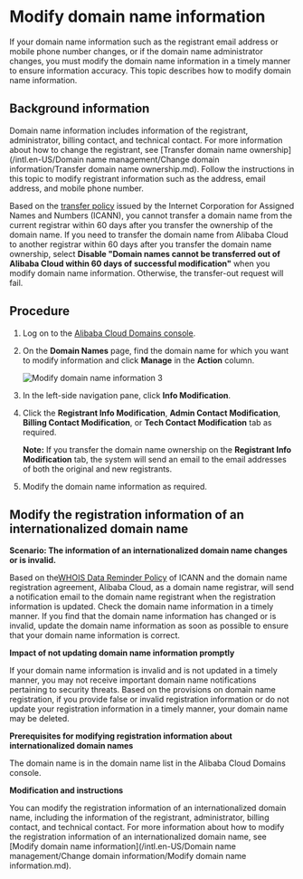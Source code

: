 # Modify domain name information

If your domain name information such as the registrant email address or mobile phone number changes, or if the domain name administrator changes, you must modify the domain name information in a timely manner to ensure information accuracy. This topic describes how to modify domain name information.

## Background information

Domain name information includes information of the registrant, administrator, billing contact, and technical contact. For more information about how to change the registrant, see [Transfer domain name ownership](/intl.en-US/Domain name management/Change domain information/Transfer domain name ownership.md). Follow the instructions in this topic to modify registrant information such as the address, email address, and mobile phone number.

Based on the [transfer policy](https://www.icann.org/resources/pages/transfer-policy-2016-06-01-en) issued by the Internet Corporation for Assigned Names and Numbers \(ICANN\), you cannot transfer a domain name from the current registrar within 60 days after you transfer the ownership of the domain name. If you need to transfer the domain name from Alibaba Cloud to another registrar within 60 days after you transfer the domain name ownership, select **Disable "Domain names cannot be transferred out of Alibaba Cloud within 60 days of successful modification"** when you modify domain name information. Otherwise, the transfer-out request will fail.

## Procedure

1.  Log on to the [Alibaba Cloud Domains console](https://dc.console.aliyun.com/?spm=a2c1d.8251217.1002.19.7e29eef5kAnBeP#/domain/list).

2.  On the **Domain Names** page, find the domain name for which you want to modify information and click **Manage** in the **Action** column.

    ![Modify domain name information 3](https://static-aliyun-doc.oss-cn-hangzhou.aliyuncs.com/assets/img/en-US/2525919951/p76671.png)

3.  In the left-side navigation pane, click **Info Modification**.

4.  Click the **Registrant Info Modification**, **Admin Contact Modification**, **Billing Contact Modification**, or **Tech Contact Modification** tab as required.

    **Note:** If you transfer the domain name ownership on the **Registrant Info Modification** tab, the system will send an email to the email addresses of both the original and new registrants.

5.  Modify the domain name information as required.


## Modify the registration information of an internationalized domain name

**Scenario: The information of an internationalized domain name changes or is invalid.**

Based on the[WHOIS Data Reminder Policy](https://whois.icann.org/en/whois-data-reminder-policy-wdrp) of ICANN and the domain name registration agreement, Alibaba Cloud, as a domain name registrar, will send a notification email to the domain name registrant when the registration information is updated. Check the domain name information in a timely manner. If you find that the domain name information has changed or is invalid, update the domain name information as soon as possible to ensure that your domain name information is correct.

**Impact of not updating domain name information promptly**

If your domain name information is invalid and is not updated in a timely manner, you may not receive important domain name notifications pertaining to security threats. Based on the provisions on domain name registration, if you provide false or invalid registration information or do not update your registration information in a timely manner, your domain name may be deleted.

**Prerequisites for modifying registration information about internationalized domain names**

The domain name is in the domain name list in the Alibaba Cloud Domains console.

**Modification and instructions**

You can modify the registration information of an internationalized domain name, including the information of the registrant, administrator, billing contact, and technical contact. For more information about how to modify the registration information of an internationalized domain name, see [Modify domain name information](/intl.en-US/Domain name management/Change domain information/Modify domain name information.md).

